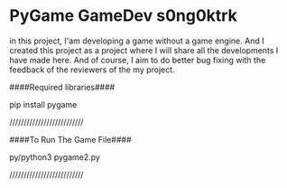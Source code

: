 # PyGame GameDev s0ng0ktrk
 in this project, I'am developing a game without a game engine. And I created this project as a project where I will share all the developments I have made here. And of course, I aim to do better bug fixing with the feedback of the reviewers of the my project.


####Required libraries####

pip install pygame

//////////////////////////

####To Run The Game File####

py/python3 pygame2.py

//////////////////////////
